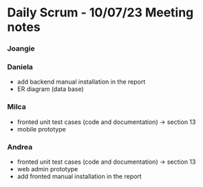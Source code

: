 # Daily Scrum  - 10/07/23 Meeting notes

### Joangie


### Daniela
- add backend manual installation in the report
- ER diagram (data base)

### Milca
- fronted unit test cases (code and documentation) -> section 13
- mobile prototype

### Andrea
- fronted unit test cases (code and documentation) -> section 13
- web admin prototype
- add fronted manual installation in the report
